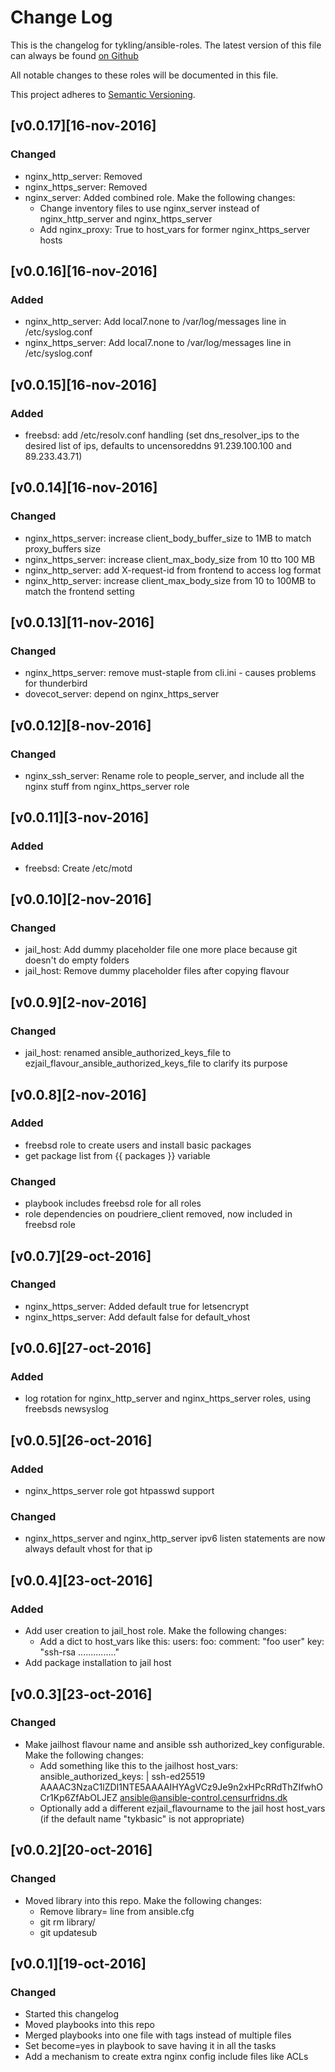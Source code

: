 # Change Log
This is the changelog for tykling/ansible-roles. The latest version of this file can always be found [on Github](https://github.com/tykling/ansible-roles/blob/master/CHANGELOG.md)

All notable changes to these roles will be documented in this file.

This project adheres to [Semantic Versioning](http://semver.org/).

## [v0.0.17][16-nov-2016]
### Changed
- nginx_http_server: Removed
- nginx_https_server: Removed
- nginx_server: Added combined role. Make the following changes:
  - Change inventory files to use nginx_server instead of nginx_http_server and nginx_https_server
  - Add nginx_proxy: True to host_vars for former nginx_https_server hosts

## [v0.0.16][16-nov-2016]
### Added
- nginx_http_server: Add local7.none to /var/log/messages line in /etc/syslog.conf
- nginx_https_server: Add local7.none to /var/log/messages line in /etc/syslog.conf

## [v0.0.15][16-nov-2016]
### Added
- freebsd: add /etc/resolv.conf handling (set dns_resolver_ips to the desired list of ips, defaults to uncensoreddns 91.239.100.100 and 89.233.43.71)

## [v0.0.14][16-nov-2016]
### Changed
- nginx_https_server: increase client_body_buffer_size to 1MB to match proxy_buffers size
- nginx_https_server: increase client_max_body_size from 10 tto 100 MB
- nginx_http_server: add X-request-id from frontend to access log format
- nginx_http_server: increase client_max_body_size from 10 to 100MB to match the frontend setting

## [v0.0.13][11-nov-2016]
### Changed
- nginx_https_server: remove must-staple from cli.ini - causes problems for thunderbird
- dovecot_server: depend on nginx_https_server

## [v0.0.12][8-nov-2016]
### Changed
- nginx_ssh_server: Rename role to people_server, and include all the nginx stuff from nginx_https_server role

## [v0.0.11][3-nov-2016]
### Added
- freebsd: Create /etc/motd

## [v0.0.10][2-nov-2016]
### Changed
- jail_host: Add dummy placeholder file one more place because git doesn't do empty folders
- jail_host: Remove dummy placeholder files after copying flavour


## [v0.0.9][2-nov-2016]
### Changed
- jail_host: renamed ansible_authorized_keys_file to ezjail_flavour_ansible_authorized_keys_file to clarify its purpose


## [v0.0.8][2-nov-2016]
### Added
- freebsd role to create users and install basic packages
- get package list from {{ packages }} variable

### Changed
- playbook includes freebsd role for all roles
- role dependencies on poudriere_client removed, now included in freebsd role


## [v0.0.7][29-oct-2016]
### Changed
- nginx_https_server: Added default true for letsencrypt
- nginx_https_server: Add default false for default_vhost

## [v0.0.6][27-oct-2016]
### Added
- log rotation for nginx_http_server and nginx_https_server roles, using freebsds newsyslog


## [v0.0.5][26-oct-2016]
### Added
- nginx_https_server role got htpasswd support
### Changed
- nginx_https_server and nginx_http_server ipv6 listen statements are now always default vhost for that ip


## [v0.0.4][23-oct-2016]
### Added
- Add user creation to jail_host role. Make the following changes:
  - Add a dict to host_vars like this:
    users:
      foo:
      comment: "foo user"
      key: "ssh-rsa ..............."
- Add package installation to jail host


## [v0.0.3][23-oct-2016]
### Changed
- Make jailhost flavour name and ansible ssh authorized_key configurable. Make the following changes:
    - Add something like this to the jailhost host_vars:
        ansible_authorized_keys: |
          ssh-ed25519 AAAAC3NzaC1lZDI1NTE5AAAAIHYAgVCz9Je9n2xHPcRRdThZIfwhOCr1Kp6ZfAbOLJEZ ansible@ansible-control.censurfridns.dk
    - Optionally add a different ezjail_flavourname to the jail host host_vars (if the default name "tykbasic" is not appropriate)


## [v0.0.2][20-oct-2016]
### Changed
- Moved library into this repo. Make the following changes:
    - Remove library= line from ansible.cfg
    - git rm library/
    - git updatesub


## [v0.0.1][19-oct-2016]
### Changed
- Started this changelog
- Moved playbooks into this repo
- Merged playbooks into one file with tags instead of multiple files
- Set become=yes in playbook to save having it in all the tasks
- Add a mechanism to create extra nginx config include files like ACLs

